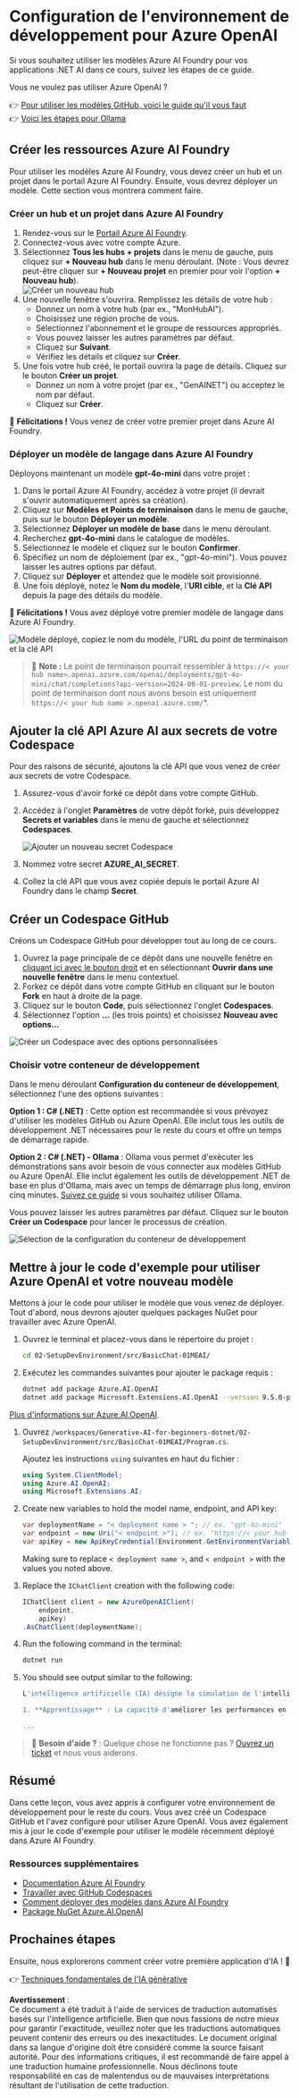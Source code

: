 # Configuration de l'environnement de développement pour Azure OpenAI

Si vous souhaitez utiliser les modèles Azure AI Foundry pour vos applications .NET AI dans ce cours, suivez les étapes de ce guide.

Vous ne voulez pas utiliser Azure OpenAI ?

👉 [Pour utiliser les modèles GitHub, voici le guide qu'il vous faut](README.md)  
👉 [Voici les étapes pour Ollama](getting-started-ollama.md)

## Créer les ressources Azure AI Foundry

Pour utiliser les modèles Azure AI Foundry, vous devez créer un hub et un projet dans le portail Azure AI Foundry. Ensuite, vous devrez déployer un modèle. Cette section vous montrera comment faire.

### Créer un hub et un projet dans Azure AI Foundry

1. Rendez-vous sur le [Portail Azure AI Foundry](https://ai.azure.com/).  
1. Connectez-vous avec votre compte Azure.  
1. Sélectionnez **Tous les hubs + projets** dans le menu de gauche, puis cliquez sur **+ Nouveau hub** dans le menu déroulant. (Note : Vous devrez peut-être cliquer sur **+ Nouveau projet** en premier pour voir l'option **+ Nouveau hub**).  
    ![Créer un nouveau hub](../../../translated_images/ai-foundry-hub-selection.dc9bf6b90ab4b2b9f94ae6274422bcd318ee09091350750062740479f69a651c.fr.png)  
1. Une nouvelle fenêtre s'ouvrira. Remplissez les détails de votre hub :  
    - Donnez un nom à votre hub (par ex., "MonHubAI").  
    - Choisissez une région proche de vous.  
    - Sélectionnez l'abonnement et le groupe de ressources appropriés.  
    - Vous pouvez laisser les autres paramètres par défaut.  
    - Cliquez sur **Suivant**.  
    - Vérifiez les détails et cliquez sur **Créer**.  
1. Une fois votre hub créé, le portail ouvrira la page de détails. Cliquez sur le bouton **Créer un projet**.  
    - Donnez un nom à votre projet (par ex., "GenAINET") ou acceptez le nom par défaut.  
    - Cliquez sur **Créer**.  

🎉 **Félicitations !** Vous venez de créer votre premier projet dans Azure AI Foundry.

### Déployer un modèle de langage dans Azure AI Foundry

Déployons maintenant un modèle **gpt-4o-mini** dans votre projet :

1. Dans le portail Azure AI Foundry, accédez à votre projet (il devrait s'ouvrir automatiquement après sa création).  
1. Cliquez sur **Modèles et Points de terminaison** dans le menu de gauche, puis sur le bouton **Déployer un modèle**.  
1. Sélectionnez **Déployer un modèle de base** dans le menu déroulant.  
1. Recherchez **gpt-4o-mini** dans le catalogue de modèles.  
1. Sélectionnez le modèle et cliquez sur le bouton **Confirmer**.  
1. Spécifiez un nom de déploiement (par ex., "gpt-4o-mini"). Vous pouvez laisser les autres options par défaut.  
1. Cliquez sur **Déployer** et attendez que le modèle soit provisionné.  
1. Une fois déployé, notez le **Nom du modèle**, l'**URI cible**, et la **Clé API** depuis la page des détails du modèle.  

🎉 **Félicitations !** Vous avez déployé votre premier modèle de langage dans Azure AI Foundry.

![Modèle déployé, copiez le nom du modèle, l'URL du point de terminaison et la clé API](../../../translated_images/deploytoazure-20-copymodelinfo.9797a0bffd24459c9b977d98e18a089accaece2917d2abcde4ab96db957e0fcb.fr.png)

> 📝 **Note :** Le point de terminaison pourrait ressembler à `https://< your hub name>.openai.azure.com/openai/deployments/gpt-4o-mini/chat/completions?api-version=2024-08-01-preview`. Le nom du point de terminaison dont nous avons besoin est uniquement `https://< your hub name >.openai.azure.com/`*.

## Ajouter la clé API Azure AI aux secrets de votre Codespace

Pour des raisons de sécurité, ajoutons la clé API que vous venez de créer aux secrets de votre Codespace.

1. Assurez-vous d'avoir forké ce dépôt dans votre compte GitHub.  
1. Accédez à l'onglet **Paramètres** de votre dépôt forké, puis développez **Secrets et variables** dans le menu de gauche et sélectionnez **Codespaces**.  

    ![Ajouter un nouveau secret Codespace](../../../translated_images/codespaces-secret.0e168026d0078356489f51ca61b195603283511c73bb805b056619f994652f7c.fr.jpeg)  
1. Nommez votre secret **AZURE_AI_SECRET**.  
1. Collez la clé API que vous avez copiée depuis le portail Azure AI Foundry dans le champ **Secret**.

## Créer un Codespace GitHub

Créons un Codespace GitHub pour développer tout au long de ce cours.

1. Ouvrez la page principale de ce dépôt dans une nouvelle fenêtre en [cliquant ici avec le bouton droit](https://github.com/microsoft/Generative-AI-for-beginners-dotnet) et en sélectionnant **Ouvrir dans une nouvelle fenêtre** dans le menu contextuel.  
1. Forkez ce dépôt dans votre compte GitHub en cliquant sur le bouton **Fork** en haut à droite de la page.  
1. Cliquez sur le bouton **Code**, puis sélectionnez l'onglet **Codespaces**.  
1. Sélectionnez l'option **...** (les trois points) et choisissez **Nouveau avec options...**  

![Créer un Codespace avec des options personnalisées](../../../translated_images/creating-codespace.0e7334f85cf4c8d0e080a0d5b4c76c24c5bbe6bddf48dcd1403e092ea0d9bce9.fr.png)

### Choisir votre conteneur de développement

Dans le menu déroulant **Configuration du conteneur de développement**, sélectionnez l'une des options suivantes :

**Option 1 : C# (.NET)** : Cette option est recommandée si vous prévoyez d'utiliser les modèles GitHub ou Azure OpenAI. Elle inclut tous les outils de développement .NET nécessaires pour le reste du cours et offre un temps de démarrage rapide.  

**Option 2 : C# (.NET) - Ollama** : Ollama vous permet d'exécuter les démonstrations sans avoir besoin de vous connecter aux modèles GitHub ou Azure OpenAI. Elle inclut également les outils de développement .NET de base en plus d'Ollama, mais avec un temps de démarrage plus long, environ cinq minutes. [Suivez ce guide](getting-started-ollama.md) si vous souhaitez utiliser Ollama.  

Vous pouvez laisser les autres paramètres par défaut. Cliquez sur le bouton **Créer un Codespace** pour lancer le processus de création.

![Sélection de la configuration du conteneur de développement](../../../translated_images/select-container-codespace.9b8ca34b6ff8b4cb80973924cbc1894cf7672d233b0055b47f702db60c4c6221.fr.png)

## Mettre à jour le code d'exemple pour utiliser Azure OpenAI et votre nouveau modèle

Mettons à jour le code pour utiliser le modèle que vous venez de déployer. Tout d'abord, nous devrons ajouter quelques packages NuGet pour travailler avec Azure OpenAI.

1. Ouvrez le terminal et placez-vous dans le répertoire du projet :

    ```bash
    cd 02-SetupDevEnvironment/src/BasicChat-01MEAI/
    ```

1. Exécutez les commandes suivantes pour ajouter le package requis :

    ```bash
    dotnet add package Azure.AI.OpenAI
    dotnet add package Microsoft.Extensions.AI.OpenAI --version 9.5.0-preview.1.25265.7
    ```

[Plus d'informations sur Azure.AI.OpenAI](https://www.nuget.org/packages/Azure.AI.OpenAI/2.1.0#show-readme-container).

1. Ouvrez `/workspaces/Generative-AI-for-beginners-dotnet/02-SetupDevEnvironment/src/BasicChat-01MEAI/Program.cs`.

    Ajoutez les instructions `using` suivantes en haut du fichier :

    ```csharp
    using System.ClientModel;
    using Azure.AI.OpenAI;
    using Microsoft.Extensions.AI;

1. Create new variables to hold the model name, endpoint, and API key:

    ```csharp
    var deploymentName = "< deployment name > "; // ex. "gpt-4o-mini"
    var endpoint = new Uri("< endpoint >"); // ex. "https://< your hub name >.openai.azure.com/"
    var apiKey = new ApiKeyCredential(Environment.GetEnvironmentVariable("AZURE_AI_SECRET"));
    ```

    Making sure to replace `< deployment name >`, and `< endpoint >` with the values you noted above.

1. Replace the `IChatClient` creation with the following code:

    ```csharp
    IChatClient client = new AzureOpenAIClient(
        endpoint,
        apiKey)
    .AsChatClient(deploymentName);
    ```

1. Run the following command in the terminal:

    ```bash
    dotnet run
    ```

1. You should see output similar to the following:

    ```bash
    L'intelligence artificielle (IA) désigne la simulation de l'intelligence humaine dans des machines programmées pour penser et apprendre comme des humains. L'IA englobe une variété de technologies et d'approches permettant aux ordinateurs et systèmes d'effectuer des tâches nécessitant généralement une intelligence humaine. Ces tâches incluent :

    1. **Apprentissage** : La capacité d'améliorer les performances en fonction de l'expérience, souvent grâce à des algorithmes qui analysent des données.
    
    ...
    ```

> 🙋 **Besoin d'aide ?** : Quelque chose ne fonctionne pas ? [Ouvrez un ticket](https://github.com/microsoft/Generative-AI-for-beginners-dotnet/issues/new?template=Blank+issue) et nous vous aiderons.

## Résumé

Dans cette leçon, vous avez appris à configurer votre environnement de développement pour le reste du cours. Vous avez créé un Codespace GitHub et l'avez configuré pour utiliser Azure OpenAI. Vous avez également mis à jour le code d'exemple pour utiliser le modèle récemment déployé dans Azure AI Foundry.

### Ressources supplémentaires

- [Documentation Azure AI Foundry](https://learn.microsoft.com/azure/ai-services/)  
- [Travailler avec GitHub Codespaces](https://docs.github.com/fr/codespaces/getting-started)  
- [Comment déployer des modèles dans Azure AI Foundry](https://learn.microsoft.com/azure/ai-services/deploy/)  
- [Package NuGet Azure.AI.OpenAI](https://www.nuget.org/packages/Azure.AI.OpenAI)

## Prochaines étapes

Ensuite, nous explorerons comment créer votre première application d'IA ! 🚀

👉 [Techniques fondamentales de l'IA générative](../03-CoreGenerativeAITechniques/readme.md)

**Avertissement** :  
Ce document a été traduit à l'aide de services de traduction automatisés basés sur l'intelligence artificielle. Bien que nous fassions de notre mieux pour garantir l'exactitude, veuillez noter que les traductions automatiques peuvent contenir des erreurs ou des inexactitudes. Le document original dans sa langue d'origine doit être considéré comme la source faisant autorité. Pour des informations critiques, il est recommandé de faire appel à une traduction humaine professionnelle. Nous déclinons toute responsabilité en cas de malentendus ou de mauvaises interprétations résultant de l'utilisation de cette traduction.